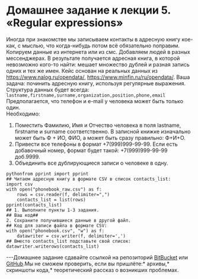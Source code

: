 # Домашнее задание к лекции 5. «Regular expressions»
Иногда при знакомстве мы записываем контакты в адресную книгу кое-как, с мыслью, что когда-нибудь потом всё обязательно поправим. Копируем данные из интернета или из смс. Добавляем людей в разных мессенджерах. В результате получается адресная книга, в которой невозможно кого-то найти: мешает множество дублей и разная запись одних и тех же имен.
Кейс основан на реальных данных из https://www.nalog.ru/opendata/, https://www.minfin.ru/ru/opendata/.
Ваша задача: починить адресную книгу, используя регулярные выражения.  
Структура данных будет всегда:   `lastname,firstname,surname,organization,position,phone,email`  
Предполагается, что телефон и e-mail у человека может быть только один.  
Необходимо:
1. Поместить Фамилию, Имя и Отчество человека в поля lastname, firstname и surname соответственно. В записной книжке изначально может быть Ф + ИО, ФИО, а может быть сразу правильно: Ф+И+О.
2. Привести все телефоны в формат +7(999)999-99-99. Если есть добавочный номер, формат будет такой: +7(999)999-99-99 доб.9999.
3. Объединить все дублирующиеся записи о человеке в одну.  
```
pythonfrom pprint import pprint
## Читаем адресную книгу в формате CSV в список contacts_list:
import csv
with open("phonebook_raw.csv") as f: 
    rows = csv.reader(f, delimiter=",")  
    contacts_list = list(rows)
pprint(contacts_list)
## 1. Выполните пункты 1-3 задания.
## Ваш код## 
2. Сохраните получившиеся данные в другой файл.
## Код для записи файла в формате CSV:
with open("phonebook.csv", "w") as f:  
    datawriter = csv.writer(f, delimiter=',')  
## Вместо contacts_list подставьте свой список:  
datawriter.writerows(contacts_list)
```
---Домашнее задание сдавайте ссылкой на репозиторий [BitBucket](https://bitbucket.org/) или [GitHub](https://github.com/).Мы не сможем проверить, если вы пришлёте:* архивы,* скриншоты кода,* теоретический рассказ о возникших проблемах.    